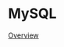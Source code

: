 # MySQL

[Overview](MySQL%20912df7b51eca482b985203131cdebfb8/Overview%2060615a574cf747478b60547d1565b14a.md)
